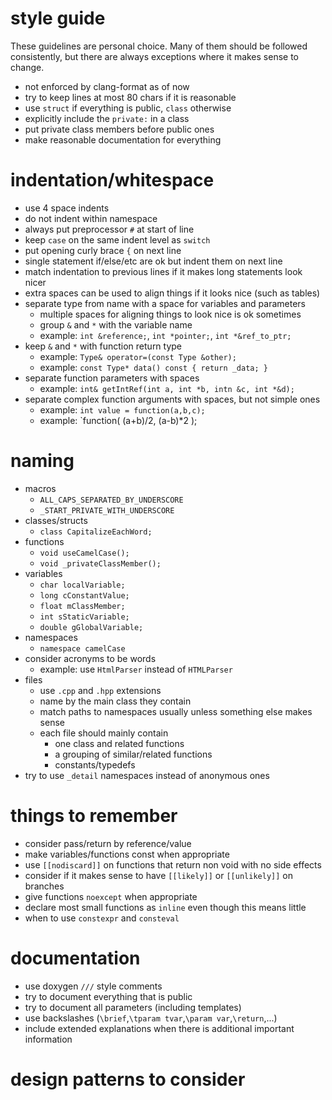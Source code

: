 # style guide

These guidelines are personal choice. Many of them should be followed
consistently, but there are always exceptions where it makes sense to change.

- not enforced by clang-format as of now
- try to keep lines at most 80 chars if it is reasonable
- use `struct` if everything is public, `class` otherwise
- explicitly include the `private:` in a class
- put private class members before public ones
- make reasonable documentation for everything

# indentation/whitespace

- use 4 space indents
- do not indent within namespace
- always put preprocessor `#` at start of line
- keep `case` on the same indent level as `switch`
- put opening curly brace `{` on next line
- single statement if/else/etc are ok but indent them on next line
- match indentation to previous lines if it makes long statements look nicer
- extra spaces can be used to align things if it looks nice (such as tables)
- separate type from name with a space for variables and parameters
  - multiple spaces for aligning things to look nice is ok sometimes
  - group `&` and `*` with the variable name
  - example: `int &reference;`, `int *pointer;`, `int *&ref_to_ptr;`
- keep `&` and `*` with function return type
  - example: `Type& operator=(const Type &other);`
  - example: `const Type* data() const { return _data; }`
- separate function parameters with spaces
  - example: `int& getIntRef(int a, int *b, intn &c, int *&d);`
- separate complex function arguments with spaces, but not simple ones
  - example: `int value = function(a,b,c);`
  - example: `function( (a+b)/2, (a-b)*2 );

# naming

- macros
  - `ALL_CAPS_SEPARATED_BY_UNDERSCORE`
  - `_START_PRIVATE_WITH_UNDERSCORE`
- classes/structs
  - `class CapitalizeEachWord;`
- functions
  - `void useCamelCase();`
  - `void _privateClassMember();`
- variables
  - `char localVariable;`
  - `long cConstantValue;`
  - `float mClassMember;`
  - `int sStaticVariable;`
  - `double gGlobalVariable;`
- namespaces
  - `namespace camelCase`
- consider acronyms to be words
  - example: use `HtmlParser` instead of `HTMLParser`
- files
  - use `.cpp` and `.hpp` extensions
  - name by the main class they contain
  - match paths to namespaces usually unless something else makes sense
  - each file should mainly contain
    - one class and related functions
    - a grouping of similar/related functions
    - constants/typedefs
- try to use `_detail` namespaces instead of anonymous ones

# things to remember

- consider pass/return by reference/value
- make variables/functions const when appropriate
- use `[[nodiscard]]` on functions that return non void with no side effects
- consider if it makes sense to have `[[likely]]` or `[[unlikely]]` on branches
- give functions `noexcept` when appropriate
- declare most small functions as `inline` even though this means little
- when to use `constexpr` and `consteval`

# documentation

- use doxygen `///` style comments
- try to document everything that is public
- try to document all parameters (including templates)
- use backslashes (`\brief`,`\tparam tvar`,`\param var`,`\return`,...)
- include extended explanations when there is additional important information

# design patterns to consider
